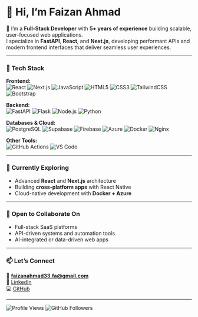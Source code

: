 # 👋 Hi, I’m **Faizan Ahmad**

🚀 I’m a **Full-Stack Developer** with **5+ years of experience** building scalable, user-focused web applications.  
I specialize in **FastAPI**, **React**, and **Next.js**, developing performant APIs and modern frontend interfaces that deliver seamless user experiences.

---

### 🧩 **Tech Stack**

**Frontend:**  
![React](https://img.shields.io/badge/React-20232A?style=for-the-badge&logo=react&logoColor=61DAFB)
![Next.js](https://img.shields.io/badge/Next.js-000000?style=for-the-badge&logo=nextdotjs&logoColor=white)
![JavaScript](https://img.shields.io/badge/JavaScript-323330?style=for-the-badge&logo=javascript&logoColor=F7DF1E)
![HTML5](https://img.shields.io/badge/HTML5-E34F26?style=for-the-badge&logo=html5&logoColor=white)
![CSS3](https://img.shields.io/badge/CSS3-1572B6?style=for-the-badge&logo=css3&logoColor=white)
![TailwindCSS](https://img.shields.io/badge/TailwindCSS-38B2AC?style=for-the-badge&logo=tailwind-css&logoColor=white)
![Bootstrap](https://img.shields.io/badge/Bootstrap-563D7C?style=for-the-badge&logo=bootstrap&logoColor=white)

**Backend:**  
![FastAPI](https://img.shields.io/badge/FastAPI-009688?style=for-the-badge&logo=fastapi&logoColor=white)
![Flask](https://img.shields.io/badge/Flask-000000?style=for-the-badge&logo=flask&logoColor=white)
![Node.js](https://img.shields.io/badge/Node.js-43853D?style=for-the-badge&logo=node-dot-js&logoColor=white)
![Python](https://img.shields.io/badge/Python-3776AB?style=for-the-badge&logo=python&logoColor=white)

**Databases & Cloud:**  
![PostgreSQL](https://img.shields.io/badge/PostgreSQL-316192?style=for-the-badge&logo=postgresql&logoColor=white)
![Supabase](https://img.shields.io/badge/Supabase-3ECF8E?style=for-the-badge&logo=supabase&logoColor=white)
![Firebase](https://img.shields.io/badge/Firebase-ffca28?style=for-the-badge&logo=firebase&logoColor=black)
![Azure](https://img.shields.io/badge/Azure-0078D4?style=for-the-badge&logo=microsoftazure&logoColor=white)
![Docker](https://img.shields.io/badge/Docker-2496ED?style=for-the-badge&logo=docker&logoColor=white)
![Nginx](https://img.shields.io/badge/Nginx-269539?style=for-the-badge&logo=nginx&logoColor=white)

**Other Tools:**  
![GitHub Actions](https://img.shields.io/badge/GitHub%20Actions-2088FF?style=for-the-badge&logo=githubactions&logoColor=white)
![VS Code](https://img.shields.io/badge/VS%20Code-0078D4?style=for-the-badge&logo=visualstudiocode&logoColor=white)

---

### 🌱 **Currently Exploring**
- Advanced **React** and **Next.js** architecture  
- Building **cross-platform apps** with React Native  
- Cloud-native development with **Docker + Azure**

---

### 🤝 **Open to Collaborate On**
- Full-stack SaaS platforms  
- API-driven systems and automation tools  
- AI-integrated or data-driven web apps  

---

### 📫 **Let’s Connect**

📧 **faizanahmad33.fa@gmail.com**  
💼 [LinkedIn](https://linkedin.com/in/faizan-python-developer)  
💻 [GitHub](https://github.com/faizanf33)

---

![Profile Views](https://komarev.com/ghpvc/?username=faizanf33&label=Profile%20views&color=0e75b6&style=flat)
![GitHub Followers](https://img.shields.io/github/followers/faizanf33?label=Followers&style=social)
